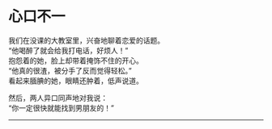 # 心口不一

我们在没课的大教室里，兴奋地聊着恋爱的话题。\
“他喝醉了就会给我打电话，好烦人！”\
抱怨着的她，脸上却带着掩饰不住的开心。\
“他真的很渣，被分手了反而觉得轻松。”\
看起来腼腆的她，眼睛还肿着，低声说道。

然后，两人异口同声地对我说：\
“你一定很快就能找到男朋友的！”





















---
